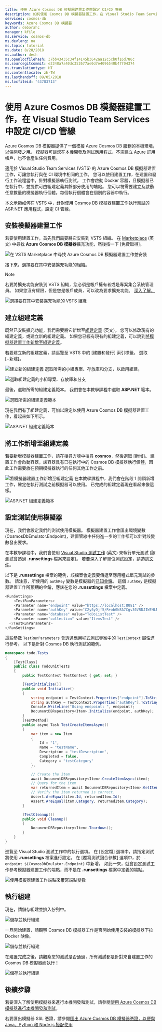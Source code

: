 ```yaml
---
title: 使用 Azure Cosmos DB 模擬器建置工作來設定 CI/CD 管線
description: 如何使用 Cosmos DB 模擬器建置工作，在 Visual Studio Team Services (VSTS) 中設定建置和發行工作流程的教學課程
services: cosmos-db
keywords: Azure Cosmos DB 模擬器
author: deborahc
manager: kfile
ms.service: cosmos-db
ms.devlang: na
ms.topic: tutorial
ms.date: 8/28/2018
ms.author: dech
ms.openlocfilehash: 37bb43435c34f14145b3642aa12c5cb0f16d780c
ms.sourcegitcommit: e2348a7a40dc352677ae0d7e4096540b47704374
ms.translationtype: HT
ms.contentlocale: zh-TW
ms.lasthandoff: 09/05/2018
ms.locfileid: "43783713"
---
```

# <a name="set-up-a-cicd-pipeline-with-the-azure-cosmos-db-emulator-build-task-in-visual-studio-team-services"></a>使用 Azure Cosmos DB 模擬器建置工作，在 Visual Studio Team Services 中設定 CI/CD 管線

Azure Cosmos DB 模擬器提供了一個模擬 Azure Cosmos DB 服務的本機環境，以供開發之用。 模擬器可讓您在本機開發及測試應用程式，不需建立 Azure 訂用帳戶，也不會產生任何費用。 

適用於 Visual Studio Team Services (VSTS) 的 Azure Cosmos DB 模擬器建置工作，可讓您執行與在 CI 環境中相同的工作。 您可以使用建置工作，在建置和發行工作流程當中，針對模擬器執行測試。 工作會啟動 Docker 容器，且模擬器已在執行中，並提供可由組建定義其餘部分使用的端點。 您可以視需要建立及啟動任意數量的模擬器執行個體，每個執行個體會在個別的容器中執行。 

本文示範如何在 VSTS 中，針對使用 Cosmos DB 模擬器建置工作執行測試的 ASP.NET 應用程式，設定 CI 管線。 

## <a name="install-the-emulator-build-task"></a>安裝模擬器建置工作

若要使用建置工作，首先我們需要將它安裝到 VSTS 組織。 在 [Marketplace](https://marketplace.visualstudio.com/items?itemName=azure-cosmosdb.emulator-public-preview) (英文) 中尋找 **Azure Cosmos DB 模擬器**擴充功能，然後按一下 [免費取得]。

![在 VSTS Marketplace 中尋找 Azure Cosmos DB 模擬器建置工作並安裝](./media/tutorial-setup-ci-cd/addExtension_1.png)

接下來，選擇要在其中安裝擴充功能的組織。 

> [!NOTE]
> 若要將擴充功能安裝到 VSTS 組織，您必須是帳戶擁有者或是專案集合系統管理員。 如果您沒有權限，但是您是帳戶成員，可以改為要求擴充功能。 [深入了解。](https://docs.microsoft.com/vsts/marketplace/faq-extensions?view=vsts#install-request-assign-and-access-extensions) 

![選擇要在其中安裝擴充功能的 VSTS 組織](./media/tutorial-setup-ci-cd/addExtension_2.png)

## <a name="create-a-build-definition"></a>建立組建定義

既然已安裝擴充功能，我們需要將它新增至[組建定義](https://docs.microsoft.com/vsts/pipelines/get-started-designer?view=vsts&tabs=new-nav) (英文)。 您可以修改現有的組建定義，或建立新的組建定義。 如果您已經有現有的組建定義，可以跳到[將模擬器建置工作新增至組建定義](#addEmulatorBuildTaskToBuildDefinition)。

若要建立新的組建定義，請巡覽至 VSTS 中的 [建置和發行] 索引標籤。 選取 [+新建]。

![建立新的組建定義](./media/tutorial-setup-ci-cd/CreateNewBuildDef_1.png) 選取所需的小組專案、存放庫和分支，以啟用組建。 

![選取組建定義的小組專案、存放庫和分支 ](./media/tutorial-setup-ci-cd/CreateNewBuildDef_2.png)

最後，選取所需的組建定義範本。 我們會在本教學課程中選取 **ASP.NET** 範本。 

![選取所需的組建定義範本 ](./media/tutorial-setup-ci-cd/CreateNewBuildDef_3.png)

現在我們有了組建定義，可加以設定以使用 Azure Cosmos DB 模擬器建置工作，看起來如下所示。 

![ASP.NET 組建定義範本](./media/tutorial-setup-ci-cd/CreateNewBuildDef_4.png)

## <a name="addEmulatorBuildTaskToBuildDefinition"></a>將工作新增至組建定義

若要新增模擬器建置工作，請在搜尋方塊中搜尋 **cosmos**，然後選取 [新增]。 建置工作會啟動容器，該容器具有已在執行中的 Cosmos DB 模擬器執行個體，因此工作需要放在預期模擬器執行的任何其他工作之前。

![將模擬器建置工作新增至組建定義](./media/tutorial-setup-ci-cd/addExtension_3.png) 在本教學課程中，我們會在階段 1 開頭新增工作，確定在執行測試之前模擬器可以使用。
已完成的組建定義現在看起來像這樣。 

![ASP.NET 組建定義範本](./media/tutorial-setup-ci-cd/CreateNewBuildDef_5.png)

## <a name="configure-tests-to-use-the-emulator"></a>設定測試使用模擬器
現在，我們會設定我們的測試使用模擬器。 模擬器建置工作會匯出環境變數 (CosmosDbEmulator.Endpoint)，建置管線中任何進一步的工作都可以針對該變數發出要求。 

在本教學課程中，我們會使用 [Visual Studio 測試工作](https://github.com/Microsoft/vsts-tasks/blob/master/Tasks/VsTestV2/README.md) (英文) 來執行單元測試 (該測試會透過 **.runsettings** 檔案來設定)。 若要深入了解單位測試設定，請造訪[文件](https://docs.microsoft.com/visualstudio/test/configure-unit-tests-by-using-a-dot-runsettings-file?view=vs-2017)。

以下是 **.runsettings** 檔案的範例，該檔案會定義要傳遞至應用程式單元測試的參數。 請注意，所使用的 `authKey` 變數是模擬器的[已知金鑰](https://docs.microsoft.com/azure/cosmos-db/local-emulator#authenticating-requests)。 這個 `authKey` 是模擬器建置工作所預期的金鑰，應該在您的 **.runsettings** 檔案中定義。

```csharp
<RunSettings>
    <TestRunParameters>
    <Parameter name="endpoint" value="https://localhost:8081" />
    <Parameter name="authKey" value="C2y6yDjf5/R+ob0N8A7Cgv30VRDJIWEHLM+4QDU5DE2nQ9nDuVTqobD4b8mGGyPMbIZnqyMsEcaGQy67XIw/Jw==" />
    <Parameter name="database" value="ToDoListTest" />
    <Parameter name="collection" value="ItemsTest" />
  </TestRunParameters>
</RunSettings>
```
這些參數 `TestRunParameters` 會透過應用程式測試專案中的 `TestContext` 屬性進行參考。 以下是針對 Cosmos DB 執行測試的範例。 

```csharp
namespace todo.Tests
{
    [TestClass]
    public class TodoUnitTests
    {
        public TestContext TestContext { get; set; }

        [TestInitialize()]
        public void Initialize()
        {
            string endpoint = TestContext.Properties["endpoint"].ToString();
            string authKey = TestContext.Properties["authKey"].ToString();
            Console.WriteLine("Using endpoint: ", endpoint);
            DocumentDBRepository<Item>.Initialize(endpoint, authKey);
        }
        [TestMethod]
        public async Task TestCreateItemsAsync()
        {
            var item = new Item
            {
                Id = "1",
                Name = "testName",
                Description = "testDescription",
                Completed = false,
                Category = "testCategory"
            };

            // Create the item
            await DocumentDBRepository<Item>.CreateItemAsync(item);
            // Query for the item
            var returnedItem = await DocumentDBRepository<Item>.GetItemAsync(item.Id, item.Category);
            // Verify the item returned is correct.
            Assert.AreEqual(item.Id, returnedItem.Id);
            Assert.AreEqual(item.Category, returnedItem.Category);
        }

        [TestCleanup()]
        public void Cleanup()
        {
            DocumentDBRepository<Item>.Teardown();
        }
    }
}
```

巡覽至 Visual Studio 測試工作中的執行選項。 在 [設定檔] 選項中，請指定測試將使用 **.runsettings** 檔案進行設定。 在 [覆寫測試回合參數] 選項中，於 ` -endpoint $(CosmosDbEmulator.Endpoint)` 中新增。 如此一來，就會設定測試工作參考模擬器建置工作的端點，而不是在 **.runsettings** 檔案中定義的端點。  

![使用模擬器建置工作端點來覆寫端點變數](./media/tutorial-setup-ci-cd/addExtension_5.png)

## <a name="run-the-build"></a>執行組建
現在，請儲存組建並排入佇列中。 

![儲存並執行組建](./media/tutorial-setup-ci-cd/runBuild_1.png)

一旦開始建置，請觀察 Cosmos DB 模擬器工作是否開始使用安裝的模擬器下拉 Docker 映像。 

![儲存並執行組建](./media/tutorial-setup-ci-cd/runBuild_4.png)

在建置完成之後，請觀察您的測試是否通過，所有測試都是針對來自建置工作的 Cosmos DB 模擬器而執行！

![儲存並執行組建](./media/tutorial-setup-ci-cd/buildComplete_1.png)

## <a name="next-steps"></a>後續步驟

若要深入了解使用模擬器來進行本機開發和測試，請參閱[使用 Azure Cosmos DB 模擬器進行本機開發和測試](https://docs.microsoft.com/azure/cosmos-db/local-emulator)。

若要匯出模擬器 SSL 憑證，請參閱[匯出 Azure Cosmos DB 模擬器憑證，以便與 Java、Python 和 Node.js 搭配使用](https://docs.microsoft.com/azure/cosmos-db/local-emulator-export-ssl-certificates)
